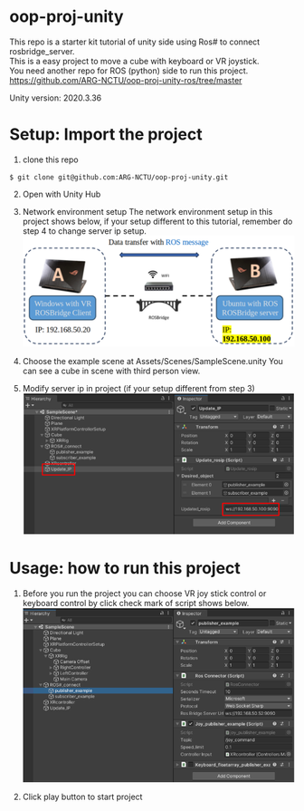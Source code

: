 # oop-proj-unity
This repo is a starter kit tutorial of unity side using Ros# to connect rosbridge_server.  
This is a easy project to move a cube with keyboard or VR joystick.   
You need another repo for ROS (python) side to run this project.  
https://github.com/ARG-NCTU/oop-proj-unity-ros/tree/master  

Unity version: 2020.3.36

# Setup: Import the project
1. clone this repo
```
$ git clone git@github.com:ARG-NCTU/oop-proj-unity.git
```
2. Open with Unity Hub

3. Network environment setup
The network environment setup in this project shows below, if your setup different to this tutorial, remember do step 4 to change server ip setup.
![Network](/readme_img/network.png)

4. Choose the example scene at Assets/Scenes/SampleScene.unity
You can see a cube in scene with third person view.

5. Modify server ip in project (if your setup different from step 3)
![modify_ip](/readme_img/set_ip.png)

# Usage: how to run this project 
1. Before you run the project you can choose VR joy stick control or keyboard control by click check mark of script shows below. 
![choose_control](/readme_img/choose_vr_joy_or_keyboard.png)

2. Click play button to start project